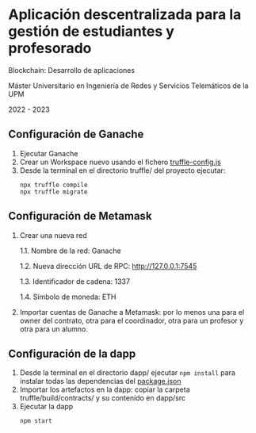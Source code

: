 # Aplicación descentralizada para la gestión de estudiantes y profesorado

Blockchain: Desarrollo de aplicaciones

Máster Universitario en Ingeniería de Redes y Servicios Telemáticos de la UPM

2022 - 2023

## Configuración de Ganache

1. Ejecutar Ganache
2. Crear un Workspace nuevo usando el fichero [truffle-config.js](truffle/truffle-config.js)
3. Desde la terminal en el directorio truffle/ del proyecto ejecutar:
    ```
    npx truffle compile
    npx truffle migrate
    ```

## Configuración de Metamask
1. Crear una nueva red

    1.1. Nombre de la red: Ganache

    1.2. Nueva dirección URL de RPC: http://127.0.0.1:7545

    1.3. Identificador de cadena: 1337

    1.4. Símbolo de moneda: ETH
2. Importar cuentas de Ganache a Metamask: por lo menos una para el owner del contrato, otra para el coordinador, otra para un profesor y otra para un alumno.

## Configuración de la dapp
1. Desde la terminal en el directorio dapp/ ejecutar `npm install` para instalar todas las dependencias del [package.json](dapp/package.json)
2. Importar los artefactos en la dapp: copiar la carpeta truffle/build/contracts/ y su contenido en dapp/src
3. Ejecutar la dapp
    ```
    npm start
    ```
